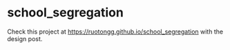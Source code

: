 # school_segregation
Check this project at https://ruotongg.github.io/school_segregation with the design post.
